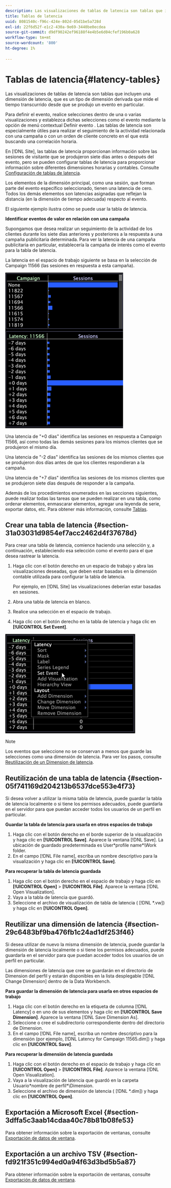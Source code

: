 ```yaml
---
description: Las visualizaciones de tablas de latencia son tablas que incluyen una dimensión de latencia, que es un tipo de dimensión derivada que mide el tiempo transcurrido desde que se produjo un evento en particular.
title: Tablas de latencia
uuid: 8081540c-f96c-424e-802d-05d1be5a728d
exl-id: 22f6d52f-e1c2-430a-9e69-3440be0ecdea
source-git-commit: d9df90242ef96188f4e4b5e6d04cfef196b0a628
workflow-type: tm+mt
source-wordcount: '800'
ht-degree: 1%

---
```


# Tablas de latencia{#latency-tables}

Las visualizaciones de tablas de latencia son tablas que incluyen una dimensión de latencia, que es un tipo de dimensión derivada que mide el tiempo transcurrido desde que se produjo un evento en particular.

Para definir el evento, realice selecciones dentro de una o varias visualizaciones y establezca dichas selecciones como el evento mediante la opción de menú contextual Definir evento . Las tablas de latencia son especialmente útiles para realizar el seguimiento de la actividad relacionada con una campaña o con un orden de cliente concreto en el que está buscando una correlación horaria.

En [!DNL Site], las tablas de latencia proporcionan información sobre las sesiones de visitante que se produjeron siete días antes o después del evento, pero se pueden configurar tablas de latencia para proporcionar información sobre diferentes dimensiones horarias y contables. Consulte [Configuración de tablas de latencia](../../../home/c-get-started/c-intf-anlys-ftrs/c-config-ltcy-tbls/c-config-ltcy-tbls.md#concept-7175c3defec64556994f0dfcccb7d15c).

Los elementos de la dimensión principal, como una sesión, que forman parte del evento específico seleccionado, tienen una latencia de cero. Todos los demás elementos son latencias asignadas que reflejan la distancia (en la dimensión de tiempo adecuada) respecto al evento.

El siguiente ejemplo ilustra cómo se puede usar la tabla de latencia.

**Identificar eventos de valor en relación con una campaña**

Supongamos que desea realizar un seguimiento de la actividad de los clientes durante los siete días anteriores y posteriores a la respuesta a una campaña publicitaria determinada. Para ver la latencia de una campaña publicitaria en particular, establecería la campaña de interés como el evento para la tabla de latencia.

La latencia en el espacio de trabajo siguiente se basa en la selección de Campaign 11566 (las sesiones en respuesta a esta campaña).

![](assets/vis_Latency.png)

Una latencia de &quot;+0 días&quot; identifica las sesiones en respuesta a Campaign 11566, así como todas las demás sesiones para los mismos clientes que se produjeron el mismo día.

Una latencia de &quot;-2 días&quot; identifica las sesiones de los mismos clientes que se produjeron dos días antes de que los clientes respondieran a la campaña.

Una latencia de &quot;+7 días&quot; identifica las sesiones de los mismos clientes que se produjeron siete días después de responder a la campaña.

Además de los procedimientos enumerados en las secciones siguientes, puede realizar todas las tareas que se pueden realizar en una tabla, como ordenar elementos, enmascarar elementos, agregar una leyenda de serie, exportar datos, etc. Para obtener más información, consulte [Tablas](../../../home/c-get-started/c-analysis-vis/c-tables/c-tables.md#concept-c632cb8ad9724f90ac5c294d52ae667f).

## Crear una tabla de latencia {#section-31a03031d9854ef7acc2462d4f37678d}

Para crear una tabla de latencia, comience haciendo una selección y, a continuación, estableciendo esa selección como el evento para el que desea rastrear la latencia.

1. Haga clic con el botón derecho en un espacio de trabajo y abra las visualizaciones deseadas, que deben estar basadas en la dimensión contable utilizada para configurar la tabla de latencia.

   Por ejemplo, en [!DNL Site] las visualizaciones deberían estar basadas en sesiones.

1. Abra una tabla de latencia en blanco.
1. Realice una selección en el espacio de trabajo.
1. Haga clic con el botón derecho en la tabla de latencia y haga clic en **[!UICONTROL Set Event]**.

![](assets/vis_Latency_SetEvent.png)

>[!NOTE]
>
>Los eventos que seleccione no se conservan a menos que guarde las selecciones como una dimensión de latencia. Para ver los pasos, consulte [Reutilización de un Dimension de latencia](../../../home/c-get-started/c-analysis-vis/c-lat-tbls.md#section-29c6483bf9ba476fb1c24ad1df253f46).

## Reutilización de una tabla de latencia {#section-05f741169d204213b6537dce553e4f73}

Si desea volver a utilizar la misma tabla de latencia, puede guardar la tabla de latencia localmente o si tiene los permisos adecuados, puede guardarla en el servidor para que puedan acceder todos los usuarios de un perfil en particular.

**Guardar la tabla de latencia para usarla en otros espacios de trabajo**

1. Haga clic con el botón derecho en el borde superior de la visualización y haga clic en **[!UICONTROL Save]**. Aparece la ventana [!DNL Save]. La ubicación de guardado predeterminada es User\*profile name*\Work folder.
1. En el campo [!DNL File name], escriba un nombre descriptivo para la visualización y haga clic en **[!UICONTROL Save]**.

**Para recuperar la tabla de latencia guardada**

1. Haga clic con el botón derecho en el espacio de trabajo y haga clic en **[!UICONTROL Open]** > **[!UICONTROL File]**. Aparece la ventana [!DNL Open Visualization].
1. Vaya a la tabla de latencia que guardó.
1. Seleccione el archivo de visualización de tabla de latencia ( [!DNL *.vw]) y haga clic en **[!UICONTROL Open]**.

## Reutilizar una dimensión de latencia {#section-29c6483bf9ba476fb1c24ad1df253f46}

Si desea utilizar de nuevo la misma dimensión de latencia, puede guardar la dimensión de latencia localmente o si tiene los permisos adecuados, puede guardarla en el servidor para que puedan acceder todos los usuarios de un perfil en particular.

Las dimensiones de latencia que cree se guardarán en el directorio de Dimension del perfil y estarán disponibles en la lista desplegable [!DNL Change Dimension] dentro de la Data Workbench.

**Para guardar la dimensión de latencia para usarla en otros espacios de trabajo**

1. Haga clic con el botón derecho en la etiqueta de columna [!DNL Latency] o en uno de sus elementos y haga clic en **[!UICONTROL Save Dimension]**. Aparece la ventana [!DNL Save Dimension As].
1. Seleccione o cree el subdirectorio correspondiente dentro del directorio de Dimension.
1. En el campo [!DNL File name], escriba un nombre descriptivo para la dimensión (por ejemplo, [!DNL Latency for Campaign 11565.dim]) y haga clic en **[!UICONTROL Save]**.

**Para recuperar la dimensión de latencia guardada**

1. Haga clic con el botón derecho en el espacio de trabajo y haga clic en **[!UICONTROL Open]** > **[!UICONTROL File]**. Aparece la ventana [!DNL Open Visualization].
1. Vaya a la visualización de latencia que guardó en la carpeta Usuario\*nombre de perfil*\Dimension.
1. Seleccione el archivo de dimensión de latencia ( [!DNL *.dim]) y haga clic en **[!UICONTROL Open]**.

## Exportación a Microsoft Excel {#section-3dffa5c3aab14cdaa40c78b81b08fe53}

Para obtener información sobre la exportación de ventanas, consulte [Exportación de datos de ventana](../../../home/c-get-started/c-wk-win-wksp/c-exp-win-data.md#concept-8df61d64ed434cc5a499023c44197349).

## Exportación a un archivo TSV {#section-fd921f351c994ed0a94f63d3bd5b5a87}

Para obtener información sobre la exportación de ventanas, consulte [Exportación de datos de ventana](../../../home/c-get-started/c-wk-win-wksp/c-exp-win-data.md#concept-8df61d64ed434cc5a499023c44197349).
